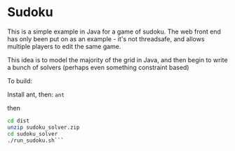 Sudoku
======

This is a simple example in Java for a game of sudoku.
The web front end has only been put on as an example - it's not threadsafe, and allows multiple players to edit the same game.

This idea is to model the majority of the grid in Java, and then begin to write a bunch of solvers (perhaps even something constraint based)

To build:

Install ant, then:
```ant```

then

```bash
cd dist
unzip sudoku_solver.zip
cd sudoku_solver
./run_sudoku.sh```
```